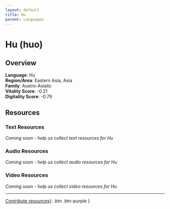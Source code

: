```yaml
---
layout: default
title: Hu
parent: Languages
---
```


# Hu (huo)

## Overview

**Language**: Hu  
**Region/Area**: Eastern Asia, Asia  
**Family**: Austro-Asiatic  
**Vitality Score**: -0.21  
**Digitality Score**: -0.79  

## Resources

### Text Resources
*Coming soon - help us collect text resources for Hu*

### Audio Resources
*Coming soon - help us collect audio resources for Hu*

### Video Resources
*Coming soon - help us collect video resources for Hu*

---

[Contribute resources](https://fairtrain.github.io/){: .btn .btn-purple }
